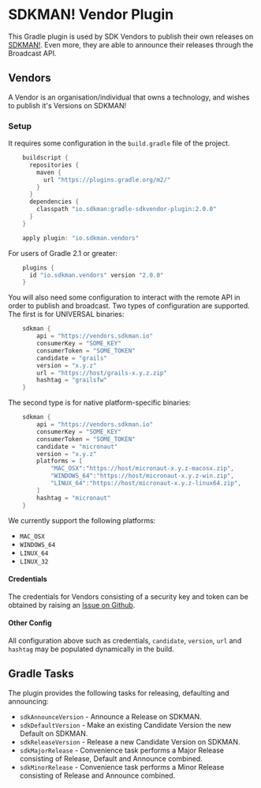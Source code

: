 # SDKMAN! Vendor Plugin

This Gradle plugin is used by SDK Vendors to publish their own releases on [SDKMAN!](http://sdkman.io). Even more, they are able to announce their releases through the Broadcast API.

## Vendors

A Vendor is an organisation/individual that owns a technology, and wishes to publish it's Versions on SDKMAN!

### Setup
It requires some configuration in the ```build.gradle``` file of the project.
```groovy
	buildscript {
	  repositories {
		maven {
		  url "https://plugins.gradle.org/m2/"
		}
	  }
	  dependencies {
		classpath "io.sdkman:gradle-sdkvendor-plugin:2.0.0"
	  }
	}

	apply plugin: "io.sdkman.vendors"
```
For users of Gradle 2.1 or greater:
```groovy
    plugins {
      id "io.sdkman.vendors" version "2.0.0"
    }
```

You will also need some configuration to interact with the remote API in order to publish and broadcast. Two types
of configuration are supported. The first is for UNIVERSAL binaries:

```groovy
    sdkman {
        api = "https://vendors.sdkman.io"
        consumerKey = "SOME_KEY"
        consumerToken = "SOME_TOKEN"
        candidate = "grails"
        version = "x.y.z"
        url = "https://host/grails-x.y.z.zip"
        hashtag = "grailsfw"
    }
```

The second type is for native platform-specific binaries:

```groovy
    sdkman {
        api = "https://vendors.sdkman.io"
        consumerKey = "SOME_KEY"
        consumerToken = "SOME_TOKEN"
        candidate = "micronaut"
        version = "x.y.z"
        platforms = [
            "MAC_OSX":"https://host/micronaut-x.y.z-macosx.zip",
            "WINDOWS_64":"https://host/micronaut-x.y.z-win.zip", 
            "LINUX_64":"https://host/micronaut-x.y.z-linux64.zip", 
        ]
        hashtag = "micronaut"
    }
```

We currently support the following platforms:
* `MAC_OSX`
* `WINDOWS_64`
* `LINUX_64`
* `LINUX_32`

#### Credentials

The credentials for Vendors consisting of a security key and token can be obtained by raising an [Issue on Github](https://github.com/sdkman/sdkman-vendor-gradle-plugin).

#### Other Config

All configuration above such as credentials, `candidate`, `version`, `url` and `hashtag` may be populated dynamically in the build.

## Gradle Tasks

The plugin provides the following tasks for releasing, defaulting and announcing:

 - `sdkAnnounceVersion` - Announce a Release on SDKMAN.
 - `sdkDefaultVersion` - Make an existing Candidate Version the new Default on SDKMAN.
 - `sdkReleaseVersion` - Release a new Candidate Version on SDKMAN.
 - `sdkMajorRelease` - Convenience task performs a Major Release consisting of Release, Default and Announce combined.
 - `sdkMinorRelease` - Convenience task performs a Minor Release consisting of Release and Announce combined.
